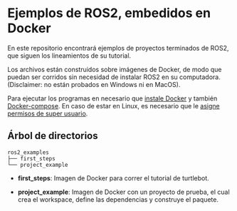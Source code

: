# Ejemplos de ROS2, embedidos en Docker

En este repositorio encontrará ejemplos de proyectos terminados de ROS2, que siguen los lineamientos de su tutorial.

Los archivos están construidos sobre imágenes de Docker, de modo que puedan ser corridos sin necesidad de instalar ROS2 en su computadora.
(Disclaimer: no están probados en Windows ni en MacOS).

Para ejecutar los programas en necesario que [instale Docker](https://docs.docker.com/engine/install/) y también [Docker-compose](https://docs.docker.com/compose/install/). En caso de estar en Linux, es necesario que le [asigne permisos de super usuario](https://docs.docker.com/engine/install/linux-postinstall/).

## Árbol de directorios
```
ros2_examples
├── first_steps
└── project_example
```
* **first_steps**: Imagen de Docker para correr el tutorial de turtlebot.

* **project_example**: Imagen de Docker con un proyecto de prueba, el cual crea el workspace, define las dependencias y construye el paquete.